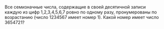 Все семизначные числа, содержащие в своей десятичной записи каждую из цифр 1,2,3,4,5,6,7 ровно по одному разу, пронумерованы по возрастанию (число 1234567 имеет номер 1). Какой номер имеет число 3654721?